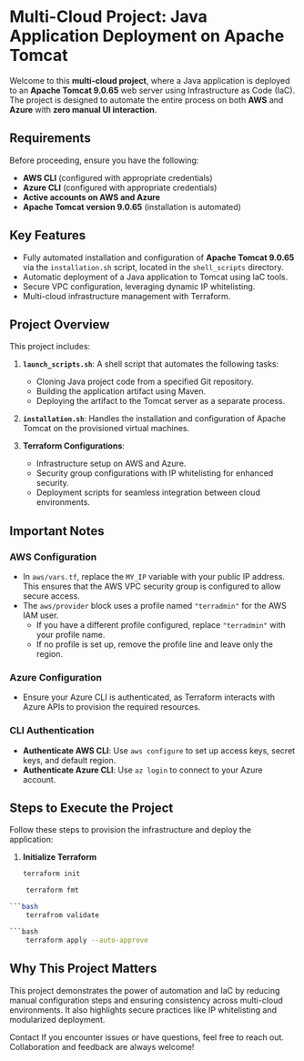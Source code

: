 # Multi-Cloud Project: Java Application Deployment on Apache Tomcat

Welcome to this **multi-cloud project**, where a Java application is deployed to an **Apache Tomcat 9.0.65** web server using Infrastructure as Code (IaC). The project is designed to automate the entire process on both **AWS** and **Azure** with **zero manual UI interaction**. 

## Requirements
Before proceeding, ensure you have the following:
- **AWS CLI** (configured with appropriate credentials)
- **Azure CLI** (configured with appropriate credentials)
- **Active accounts on AWS and Azure**
- **Apache Tomcat version 9.0.65** (installation is automated)

## Key Features
- Fully automated installation and configuration of **Apache Tomcat 9.0.65** via the `installation.sh` script, located in the `shell_scripts` directory.
- Automatic deployment of a Java application to Tomcat using IaC tools.
- Secure VPC configuration, leveraging dynamic IP whitelisting.
- Multi-cloud infrastructure management with Terraform.

## Project Overview
This project includes:
1. **`launch_scripts.sh`**: A shell script that automates the following tasks:
   - Cloning Java project code from a specified Git repository.
   - Building the application artifact using Maven.
   - Deploying the artifact to the Tomcat server as a separate process.
   
2. **`installation.sh`**: Handles the installation and configuration of Apache Tomcat on the provisioned virtual machines.

3. **Terraform Configurations**:
   - Infrastructure setup on AWS and Azure.
   - Security group configurations with IP whitelisting for enhanced security.
   - Deployment scripts for seamless integration between cloud environments.

## Important Notes
### AWS Configuration
- In `aws/vars.tf`, replace the `MY_IP` variable with your public IP address. This ensures that the AWS VPC security group is configured to allow secure access.
- The `aws/provider` block uses a profile named `"terradmin"` for the AWS IAM user. 
  - If you have a different profile configured, replace `"terradmin"` with your profile name.
  - If no profile is set up, remove the profile line and leave only the region.

### Azure Configuration
- Ensure your Azure CLI is authenticated, as Terraform interacts with Azure APIs to provision the required resources.

### CLI Authentication
- **Authenticate AWS CLI**: Use `aws configure` to set up access keys, secret keys, and default region.
- **Authenticate Azure CLI**: Use `az login` to connect to your Azure account.

## Steps to Execute the Project
Follow these steps to provision the infrastructure and deploy the application:

1. **Initialize Terraform**
   ```bash
   terraform init

```bash
    terraform fmt

```bash
    terrafrom validate

```bash
    terraform apply --auto-approve
```
## Why This Project Matters
This project demonstrates the power of automation and IaC by reducing manual configuration steps and ensuring consistency across multi-cloud environments. It also highlights secure practices like IP whitelisting and modularized deployment.

Contact
If you encounter issues or have questions, feel free to reach out. Collaboration and feedback are always welcome!
